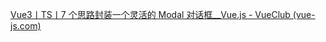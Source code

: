 [Vue3丨TS丨7 个思路封装一个灵活的 Modal 对话框__Vue.js - VueClub (vue-js.com)](https://www.vue-js.com/topic/600929f54590fe0031e59608)